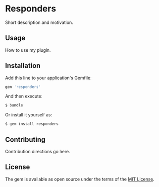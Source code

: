 # Responders
Short description and motivation.

## Usage
How to use my plugin.

## Installation
Add this line to your application's Gemfile:

```ruby
gem 'responders'
```

And then execute:
```bash
$ bundle
```

Or install it yourself as:
```bash
$ gem install responders
```

## Contributing
Contribution directions go here.

## License
The gem is available as open source under the terms of the [MIT License](http://opensource.org/licenses/MIT).
